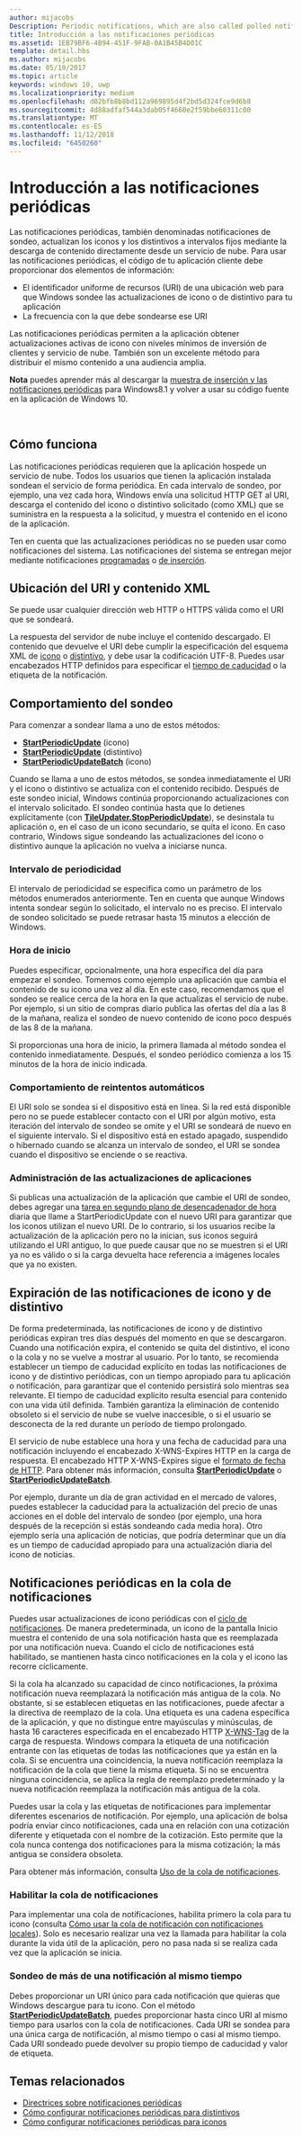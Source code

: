 ```yaml
---
author: mijacobs
Description: Periodic notifications, which are also called polled notifications, update tiles and badges at a fixed interval by downloading content from a cloud service.
title: Introducción a las notificaciones periódicas
ms.assetid: 1EB79BF6-4B94-451F-9FAB-0A1B45B4D01C
template: detail.hbs
ms.author: mijacobs
ms.date: 05/19/2017
ms.topic: article
keywords: windows 10, uwp
ms.localizationpriority: medium
ms.openlocfilehash: d02bfb8b8bd112a969895d4f2bd5d324fce9d6b8
ms.sourcegitcommit: 4d88adfaf544a3dab05f4660e2f59bbe60311c00
ms.translationtype: MT
ms.contentlocale: es-ES
ms.lasthandoff: 11/12/2018
ms.locfileid: "6450260"
---
```

# <a name="periodic-notification-overview"></a>Introducción a las notificaciones periódicas
 


Las notificaciones periódicas, también denominadas notificaciones de sondeo, actualizan los iconos y los distintivos a intervalos fijos mediante la descarga de contenido directamente desde un servicio de nube. Para usar las notificaciones periódicas, el código de tu aplicación cliente debe proporcionar dos elementos de información:

-   El identificador uniforme de recursos (URI) de una ubicación web para que Windows sondee las actualizaciones de icono o de distintivo para tu aplicación
-   La frecuencia con la que debe sondearse ese URI

Las notificaciones periódicas permiten a la aplicación obtener actualizaciones activas de icono con niveles mínimos de inversión de clientes y servicio de nube. También son un excelente método para distribuir el mismo contenido a una audiencia amplia.

**Nota**  puedes aprender más al descargar la [muestra de inserción y las notificaciones periódicas](http://go.microsoft.com/fwlink/p/?linkid=231476) para Windows8.1 y volver a usar su código fuente en la aplicación de Windows 10.

 

## <a name="how-it-works"></a>Cómo funciona


Las notificaciones periódicas requieren que la aplicación hospede un servicio de nube. Todos los usuarios que tienen la aplicación instalada sondean el servicio de forma periódica. En cada intervalo de sondeo, por ejemplo, una vez cada hora, Windows envía una solicitud HTTP GET al URI, descarga el contenido del icono o distintivo solicitado (como XML) que se suministra en la respuesta a la solicitud, y muestra el contenido en el icono de la aplicación.

Ten en cuenta que las actualizaciones periódicas no se pueden usar como notificaciones del sistema. Las notificaciones del sistema se entregan mejor mediante notificaciones [programadas](https://msdn.microsoft.com/library/windows/apps/hh465417) o [de inserción](https://msdn.microsoft.com/library/windows/apps/xaml/hh868252).

## <a name="uri-location-and-xml-content"></a>Ubicación del URI y contenido XML


Se puede usar cualquier dirección web HTTP o HTTPS válida como el URI que se sondeará.

La respuesta del servidor de nube incluye el contenido descargado. El contenido que devuelve el URI debe cumplir la especificación del esquema XML de [icono](adaptive-tiles-schema.md) o [distintivo](https://msdn.microsoft.com/library/windows/apps/br212851), y debe usar la codificación UTF-8. Puedes usar encabezados HTTP definidos para especificar el [tiempo de caducidad](#expiration-of-tile-and-badge-notifications) o la etiqueta de la notificación.

## <a name="polling-behavior"></a>Comportamiento del sondeo


Para comenzar a sondear llama a uno de estos métodos:

-   [**StartPeriodicUpdate**](https://docs.microsoft.com/uwp/api/Windows.UI.Notifications.TileUpdater#Windows_UI_Notifications_TileUpdater_StartPeriodicUpdate_Windows_Foundation_Uri_Windows_Foundation_DateTime_Windows_UI_Notifications_PeriodicUpdateRecurrence_) (icono)
-   [**StartPeriodicUpdate**](https://docs.microsoft.com/uwp/api/Windows.UI.Notifications.BadgeUpdater#Windows_UI_Notifications_BadgeUpdater_StartPeriodicUpdate_Windows_Foundation_Uri_Windows_Foundation_DateTime_Windows_UI_Notifications_PeriodicUpdateRecurrence_) (distintivo)
-   [**StartPeriodicUpdateBatch**](https://docs.microsoft.com/uwp/api/Windows.UI.Notifications.TileUpdater#Windows_UI_Notifications_TileUpdater_StartPeriodicUpdateBatch_Windows_Foundation_Collections_IIterable_1_Windows_UI_Notifications_PeriodicUpdateRecurrence_) (icono)

Cuando se llama a uno de estos métodos, se sondea inmediatamente el URI y el icono o distintivo se actualiza con el contenido recibido. Después de este sondeo inicial, Windows continúa proporcionando actualizaciones con el intervalo solicitado. El sondeo continúa hasta que lo detienes explícitamente (con [**TileUpdater.StopPeriodicUpdate**](https://docs.microsoft.com/uwp/api/Windows.UI.Notifications.TileUpdater.StopPeriodicUpdate)), se desinstala tu aplicación o, en el caso de un icono secundario, se quita el icono. En caso contrario, Windows sigue sondeando las actualizaciones del icono o distintivo aunque la aplicación no vuelva a iniciarse nunca.

### <a name="the-recurrence-interval"></a>Intervalo de periodicidad

El intervalo de periodicidad se especifica como un parámetro de los métodos enumerados anteriormente. Ten en cuenta que aunque Windows intenta sondear según lo solicitado, el intervalo no es preciso. El intervalo de sondeo solicitado se puede retrasar hasta 15 minutos a elección de Windows.

### <a name="the-start-time"></a>Hora de inicio

Puedes especificar, opcionalmente, una hora específica del día para empezar el sondeo. Tomemos como ejemplo una aplicación que cambia el contenido de su icono una vez al día. En este caso, recomendamos que el sondeo se realice cerca de la hora en la que actualizas el servicio de nube. Por ejemplo, si un sitio de compras diario publica las ofertas del día a las 8 de la mañana, realiza el sondeo de nuevo contenido de icono poco después de las 8 de la mañana.

Si proporcionas una hora de inicio, la primera llamada al método sondea el contenido inmediatamente. Después, el sondeo periódico comienza a los 15 minutos de la hora de inicio indicada.

### <a name="automatic-retry-behavior"></a>Comportamiento de reintentos automáticos

El URI solo se sondea si el dispositivo está en línea. Si la red está disponible pero no se puede establecer contacto con el URI por algún motivo, esta iteración del intervalo de sondeo se omite y el URI se sondeará de nuevo en el siguiente intervalo. Si el dispositivo está en estado apagado, suspendido o hibernado cuando se alcanza un intervalo de sondeo, el URI se sondea cuando el dispositivo se enciende o se reactiva.

### <a name="handling-app-updates"></a>Administración de las actualizaciones de aplicaciones

Si publicas una actualización de la aplicación que cambie el URI de sondeo, debes agregar una [tarea en segundo plano de desencadenador de hora](../../../launch-resume/run-a-background-task-on-a-timer-.md) diaria que llame a StartPeriodicUpdate con el nuevo URI para garantizar que los iconos utilizan el nuevo URI. De lo contrario, si los usuarios recibe la actualización de la aplicación pero no la inician, sus iconos seguirá utilizando el URI antiguo, lo que puede causar que no se muestren si el URI ya no es válido o si la carga devuelta hace referencia a imágenes locales que ya no existen.

## <a name="expiration-of-tile-and-badge-notifications"></a>Expiración de las notificaciones de icono y de distintivo


De forma predeterminada, las notificaciones de icono y de distintivo periódicas expiran tres días después del momento en que se descargaron. Cuando una notificación expira, el contenido se quita del distintivo, el icono o la cola y no se vuelve a mostrar al usuario. Por lo tanto, se recomienda establecer un tiempo de caducidad explícito en todas las notificaciones de icono y de distintivo periódicas, con un tiempo apropiado para tu aplicación o notificación, para garantizar que el contenido persistirá solo mientras sea relevante. El tiempo de caducidad explícito resulta esencial para contenido con una vida útil definida. También garantiza la eliminación de contenido obsoleto si el servicio de nube se vuelve inaccesible, o si el usuario se desconecta de la red durante un período de tiempo prolongado.

El servicio de nube establece una hora y una fecha de caducidad para una notificación incluyendo el encabezado X-WNS-Expires HTTP en la carga de respuesta. El encabezado HTTP X-WNS-Expires sigue el [formato de fecha de HTTP](http://go.microsoft.com/fwlink/p/?linkid=253706). Para obtener más información, consulta [**StartPeriodicUpdate**](https://docs.microsoft.com/uwp/api/Windows.UI.Notifications.TileUpdater#Windows_UI_Notifications_TileUpdater_StartPeriodicUpdate_Windows_Foundation_Uri_Windows_Foundation_DateTime_Windows_UI_Notifications_PeriodicUpdateRecurrence_) o [**StartPeriodicUpdateBatch**](https://docs.microsoft.com/uwp/api/Windows.UI.Notifications.TileUpdater#Windows_UI_Notifications_TileUpdater_StartPeriodicUpdateBatch_Windows_Foundation_Collections_IIterable_1_Windows_UI_Notifications_PeriodicUpdateRecurrence_).

Por ejemplo, durante un día de gran actividad en el mercado de valores, puedes establecer la caducidad para la actualización del precio de unas acciones en el doble del intervalo de sondeo (por ejemplo, una hora después de la recepción si estás sondeando cada media hora). Otro ejemplo sería una aplicación de noticias, que podría determinar que un día es un tiempo de caducidad apropiado para una actualización diaria del icono de noticias.

## <a name="periodic-notifications-in-the-notification-queue"></a>Notificaciones periódicas en la cola de notificaciones


Puedes usar actualizaciones de icono periódicas con el [ciclo de notificaciones](https://msdn.microsoft.com/library/windows/apps/hh781199). De manera predeterminada, un icono de la pantalla Inicio muestra el contenido de una sola notificación hasta que es reemplazada por una notificación nueva. Cuando el ciclo de notificaciones está habilitado, se mantienen hasta cinco notificaciones en la cola y el icono las recorre cíclicamente.

Si la cola ha alcanzado su capacidad de cinco notificaciones, la próxima notificación nueva reemplazará la notificación más antigua de la cola. No obstante, si se establecen etiquetas en las notificaciones, puede afectar a la directiva de reemplazo de la cola. Una etiqueta es una cadena específica de la aplicación, y que no distingue entre mayúsculas y minúsculas, de hasta 16 caracteres especificada en el encabezado HTTP [X-WNS-Tag](https://msdn.microsoft.com/library/windows/apps/hh465435.aspx#pncodes_x_wns_tag) de la carga de respuesta. Windows compara la etiqueta de una notificación entrante con las etiquetas de todas las notificaciones que ya están en la cola. Si se encuentra una coincidencia, la nueva notificación reemplaza la notificación de la cola que tiene la misma etiqueta. Si no se encuentra ninguna coincidencia, se aplica la regla de reemplazo predeterminado y la nueva notificación reemplaza la notificación más antigua de la cola.

Puedes usar la cola y las etiquetas de notificaciones para implementar diferentes escenarios de notificación. Por ejemplo, una aplicación de bolsa podría enviar cinco notificaciones, cada una en relación con una cotización diferente y etiquetada con el nombre de la cotización. Esto permite que la cola nunca contenga dos notificaciones para la misma cotización; la más antigua se considera obsoleta.

Para obtener más información, consulta [Uso de la cola de notificaciones](https://msdn.microsoft.com/library/windows/apps/hh781199).

### <a name="enabling-the-notification-queue"></a>Habilitar la cola de notificaciones

Para implementar una cola de notificaciones, habilita primero la cola para tu icono (consulta [Cómo usar la cola de notificación con notificaciones locales](https://blogs.msdn.microsoft.com/tiles_and_toasts/2016/01/05/quickstart-how-to-use-the-tile-notification-queue-with-local-notifications/)). Solo es necesario realizar una vez la llamada para habilitar la cola durante la vida útil de la aplicación, pero no pasa nada si se realiza cada vez que la aplicación se inicia.

### <a name="polling-for-more-than-one-notification-at-a-time"></a>Sondeo de más de una notificación al mismo tiempo

Debes proporcionar un URI único para cada notificación que quieras que Windows descargue para tu icono. Con el método [**StartPeriodicUpdateBatch**](https://docs.microsoft.com/uwp/api/Windows.UI.Notifications.TileUpdater#Windows_UI_Notifications_TileUpdater_StartPeriodicUpdateBatch_Windows_Foundation_Collections_IIterable_1_Windows_UI_Notifications_PeriodicUpdateRecurrence_), puedes proporcionar hasta cinco URI al mismo tiempo para usarlos con la cola de notificaciones. Cada URI se sondea para una única carga de notificación, al mismo tiempo o casi al mismo tiempo. Cada URI sondeado puede devolver su propio tiempo de caducidad y valor de etiqueta.

## <a name="related-topics"></a>Temas relacionados


* [Directrices sobre notificaciones periódicas](https://msdn.microsoft.com/library/windows/apps/hh761461)
* [Cómo configurar notificaciones periódicas para distintivos](https://msdn.microsoft.com/library/windows/apps/hh761476)
* [Cómo configurar notificaciones periódicas para iconos](https://msdn.microsoft.com/library/windows/apps/hh761476)
 

